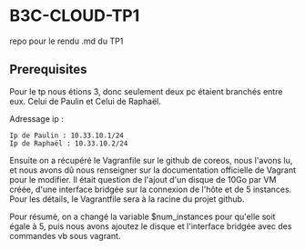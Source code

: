 # B3C-CLOUD-TP1
repo pour le rendu .md du TP1

## Prerequisites

Pour le tp nous étions 3, donc seulement deux pc étaient branchés entre eux.
Celui de Paulin et Celui de Raphaël.

Adressage ip : 

```
Ip de Paulin : 10.33.10.1/24
Ip de Raphaël : 10.33.10.2/24
``` 

Ensuite on a récupéré le Vagranfile sur le github de coreos, nous l'avons lu, et nous avons dû nous renseigner sur la documentation officielle de Vagrant pour le modifier.
Il était question de l'ajout d'un disque de 10Go par VM créée, d'une interface bridgée sur la connexion de l'hôte et de 5 instances.
Pour les détails, le Vagrantfile sera à la racine du projet github.

Pour résumé, on a changé la variable $num_instances pour qu'elle soit égale à 5, puis nous avons ajoutez le disque et l'interface bridgée avec des commandes vb sous vagrant.
